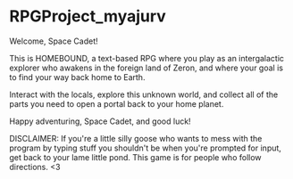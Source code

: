 # RPGProject_myajurv

Welcome, Space Cadet!

This is HOMEBOUND, a text-based RPG where you play as an intergalactic explorer who awakens
in the foreign land of Zeron, and where your goal is to find your way back home to Earth.

Interact with the locals, explore this unknown world, and collect all of the parts you need
to open a portal back to your home planet.

Happy adventuring, Space Cadet, and good luck!

DISCLAIMER: If you're a little silly goose who wants to mess with the program by typing stuff you shouldn't be when you're prompted for input, get back to your lame little pond. This game is for people who follow directions. <3